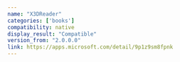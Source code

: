 ```yaml
---
name: "X3DReader"
categories: ['books']
compatibility: native
display_result: "Compatible"
version_from: "2.0.0.0"
link: https://apps.microsoft.com/detail/9p1z9sm8fpnk
---
```

